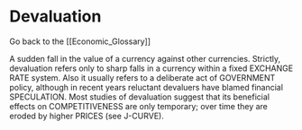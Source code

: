 # Devaluation

Go back to the [[Economic_Glossary]]


A sudden fall in the value of a currency against other currencies. Strictly, devaluation refers only to sharp falls in a currency within a fixed EXCHANGE RATE system. Also it usually refers to a deliberate act of GOVERNMENT policy, although in recent years reluctant devaluers have blamed financial SPECULATION. Most studies of devaluation suggest that its beneficial effects on COMPETITIVENESS are only temporary; over time they are eroded by higher PRICES (see J-CURVE).

